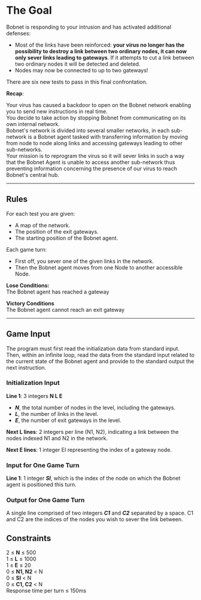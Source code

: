# The Goal

Bobnet is responding to your intrusion and has activated additional defenses:

- Most of the links have been reinforced: **your virus no longer has the possibility to destroy a link between two ordinary nodes, it can now only sever links leading to gateways**. If it attempts to cut a link between two ordinary nodes it will be detected and deleted.
- Nodes may now be connected to up to two gateways!

There are six new tests to pass in this final confrontation.

**Recap**:

Your virus has caused a backdoor to open on the Bobnet network enabling you to send new instructions in real time.  
You decide to take action by stopping Bobnet from communicating on its own internal network.  
Bobnet's network is divided into several smaller networks, in each sub-network is a Bobnet agent tasked with transferring information by moving from node to node along links and accessing gateways leading to other sub-networks.  
Your mission is to reprogram the virus so it will sever links in such a way that the Bobnet Agent is unable to access another sub-network thus preventing information concerning the presence of our virus to reach Bobnet's central hub.

---

## Rules

For each test you are given:

- A map of the network.
- The position of the exit gateways.
- The starting position of the Bobnet agent.

Each game turn:

- First off, you sever one of the given links in the network.
- Then the Bobnet agent moves from one Node to another accessible Node.

**Lose Conditions:**  
The Bobnet agent has reached a gateway

**Victory Conditions**  
The Bobnet agent cannot reach an exit gateway

---

## Game Input

The program must first read the initialization data from standard input. Then, within an infinite loop, read the data from the standard input related to the current state of the Bobnet agent and provide to the standard output the next instruction.

### Initialization Input

**Line 1**: 3 integers **N L E**
- ***N***, the total number of nodes in the level, including the gateways.
- ***L***, the number of links in the level.
- ***E***, the number of exit gateways in the level.

**Next L lines**: 2 integers per line (N1, N2), indicating a link between the nodes indexed N1 and N2 in the network.

**Next E lines**: 1 integer EI representing the index of a gateway node.

### Input for One Game Turn

**Line 1**: 1 integer ***SI***, which is the index of the node on which the Bobnet agent is positioned this turn.

### Output for One Game Turn

A single line comprised of two integers ***C1*** and ***C2*** separated by a space. C1 and C2 are the indices of the nodes you wish to sever the link between.

## Constraints

2 ≤ **N** ≤ 500  
1 ≤ **L** ≤ 1000  
1 ≤ **E** ≤ 20  
0 ≤ **N1, N2** < N  
0 ≤ **SI** < N  
0 ≤ **C1, C2** < N  
Response time per turn ≤ 150ms
